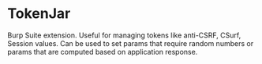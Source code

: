 # TokenJar
Burp Suite extension. Useful for managing tokens like anti-CSRF, CSurf, Session values. Can be used to set params that require random numbers or params that are computed based on application response.
